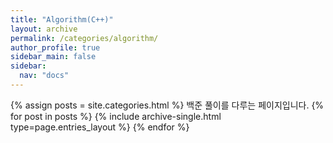 ```yaml
---
title: "Algorithm(C++)"
layout: archive
permalink: /categories/algorithm/
author_profile: true
sidebar_main: false
sidebar:
  nav: "docs"
---
```


{% assign posts = site.categories.html %}
백준 풀이를 다루는 페이지입니다.
{% for post in posts %} {% include archive-single.html type=page.entries_layout %} {% endfor %}
